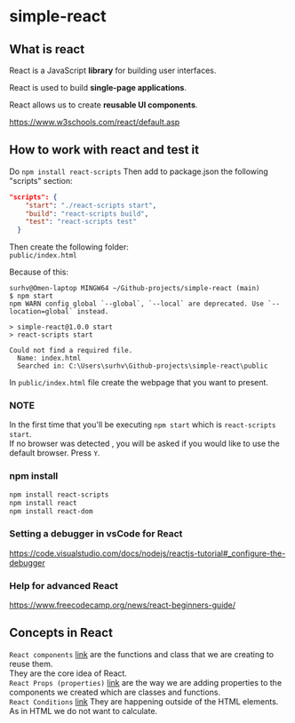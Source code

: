 # simple-react
## What is react
React is a JavaScript **library** for building user interfaces.

React is used to build **single-page applications**.

React allows us to create **reusable UI components**.

https://www.w3schools.com/react/default.asp

## How to work with react and test it
Do `npm install react-scripts`
Then add to package.json the following "scripts" section:  
```json
"scripts": {
    "start": "./react-scripts start",
    "build": "react-scripts build",
    "test": "react-scripts test"
  }
```

Then create the following folder:  
`public/index.html`

Because of this:
```
surhv@Omen-laptop MINGW64 ~/Github-projects/simple-react (main)
$ npm start
npm WARN config global `--global`, `--local` are deprecated. Use `--location=global` instead.

> simple-react@1.0.0 start
> react-scripts start

Could not find a required file.
  Name: index.html
  Searched in: C:\Users\surhv\Github-projects\simple-react\public

```

In `public/index.html` file create the webpage that you want to present.  

### NOTE
In the first time that you'll be executing `npm start` which is `react-scripts start`.  
If no browser was detected , you will be asked if you would like to use the default browser. Press `Y`.  


### npm install
```bash
npm install react-scripts
npm install react
npm install react-dom

```

### Setting a debugger in vsCode for React
https://code.visualstudio.com/docs/nodejs/reactjs-tutorial#_configure-the-debugger

### Help for advanced React
https://www.freecodecamp.org/news/react-beginners-guide/

## Concepts in React
`React components` [link](https://www.w3schools.com/react/react_components.asp) are the functions and class that we are creating to reuse them.    
They are the core idea of React.  
`React Props (properties)` [link](https://www.w3schools.com/react/react_components.asp) are the way we are adding properties to the components we created which are classes and functions.  
`React Conditions` [link](https://www.w3schools.com/react/react_jsx.asp) They are happening outside of the HTML elements.  As in HTML we do not want to calculate.  
